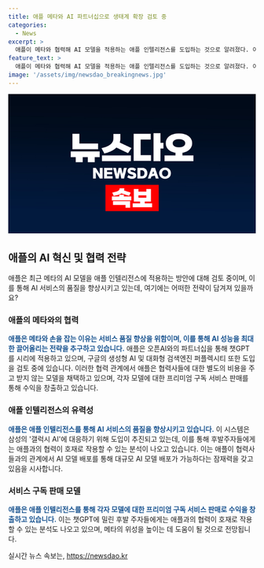 ```yaml
---
title: 애플 메타와 AI 파트너십으로 생태계 확장 검토 중
categories:
  - News
excerpt: >
  애플이 메타와 협력해 AI 모델을 적용하는 애플 인텔리전스를 도입하는 것으로 알려졌다. 이로써 애플은 삼성의 갤럭시 AI에 대응하기 위해 전략적으로 추진 중이다. 이 외에도 오픈AI와의 파트너십을 통해 챗GPT를 시리에 적용하고, 구글의 제미나이와 퍼플렉시티 등을 도입 검토 중이다. 애플은 이 모델들을 통한 프리미엄 구독 서비스로 수익을 내는 모델을 채택하였으며, 이번 파트너십은 메타의 AI 모델을 대규모로 배포할 수 있는 기회를 제공할 것으로 전망된다.
feature_text: >
  애플이 메타와 협력해 AI 모델을 적용하는 애플 인텔리전스를 도입하는 것으로 알려졌다. 이로써 애플은 삼성의 갤럭시 AI에 대응하기 위해 전략적으로 추진 중이다. 이 외에도 오픈AI와의 파트너십을 통해 챗GPT를 시리에 적용하고, 구글의 제미나이와 퍼플렉시티 등을 도입 검토 중이다. 애플은 이 모델들을 통한 프리미엄 구독 서비스로 수익을 내는 모델을 채택하였으며, 이번 파트너십은 메타의 AI 모델을 대규모로 배포할 수 있는 기회를 제공할 것으로 전망된다.
image: '/assets/img/newsdao_breakingnews.jpg'
---
```


<p><img src="/assets/img/newsdao_breakingnews.jpg" alt="pcversion 속보" /></p>

<h2 data-ke-size="size26">애플의 AI 혁신 및 협력 전략</h2>

<p data-ke-size="size16">애플은 최근 메타의 AI 모델을 애플 인텔리전스에 적용하는 방안에 대해 검토 중이며, 이를 통해 AI 서비스의 품질을 향상시키고 있는데, 여기에는 어떠한 전략이 담겨져 있을까요?</p>

<h3>애플의 메타와의 협력</h3>

<p><b><span style="color: #1a5490;">애플은 메타와 손을 잡는 이유는 서비스 품질 향상을 위함이며, 이를 통해 AI 성능을 최대한 끌어올리는 전략을 추구하고 있습니다.</span></b> 애플은 오픈AI와의 파트너십을 통해 챗GPT를 시리에 적용하고 있으며, 구글의 생성형 AI 및 대화형 검색엔진 퍼플렉시티 또한 도입을 검토 중에 있습니다. 이러한 협력 관계에서 애플은 협력사들에 대한 별도의 비용을 주고 받지 않는 모델을 채택하고 있으며, 각자 모델에 대한 프리미엄 구독 서비스 판매를 통해 수익을 창출하고 있습니다.</p>

<h3>애플 인텔리전스의 유력성</h3>

<p><b><span style="color: #1a5490;">애플은 애플 인텔리전스를 통해 AI 서비스의 품질을 향상시키고 있습니다.</span></b> 이 시스템은 삼성의 '갤럭시 AI'에 대응하기 위해 도입이 추진되고 있는데, 이를 통해 후발주자들에게는 애플과의 협력이 호재로 작용할 수 있는 분석이 나오고 있습니다. 이는 애플이 협력사들과의 관계에서 AI 모델 배포를 통해 대규모 AI 모델 배포가 가능하다는 잠재력을 갖고 있음을 시사합니다.</p>

<h3>서비스 구독 판매 모델</h3>

<p><b><span style="color: #1a5490;">애플은 애플 인텔리전스를 통해 각자 모델에 대한 프리미엄 구독 서비스 판매로 수익을 창출하고 있습니다.</span></b> 이는 챗GPT에 밀린 후발 주자들에게는 애플과의 협력이 호재로 작용할 수 있는 분석도 나오고 있으며, 메타의 위성을 높이는 데 도움이 될 것으로 전망됩니다.</p>
실시간 뉴스 속보는, <a href="https://newsdao.kr" rel="dofollow">https://newsdao.kr</a>


